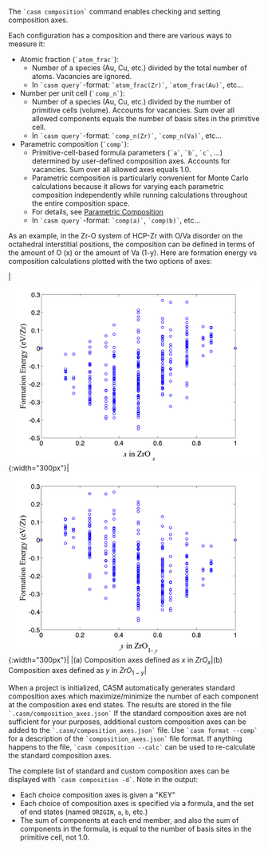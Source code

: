 The `` `casm composition` `` command enables checking and setting composition axes.

Each configuration has a composition and there are various ways to measure it:
- Atomic fraction (`` `atom_frac` ``):
  - Number of a species (Au, Cu, etc.) divided by the total number of atoms. Vacancies are ignored.
  - In `` `casm query` ``-format: `` `atom_frac(Zr)` ``, `` `atom_frac(Au)` ``, etc...
- Number per unit cell (`` `comp_n` ``):
    - Number of a species (Au, Cu, etc.) divided by the number of primitive cells (volume). Accounts for vacancies. Sum over all allowed components equals the number of basis sites in the primitive cell.
    - In `` `casm query` ``-format: `` `comp_n(Zr)` ``, `` `comp_n(Va)` ``, etc...
- Parametric composition (`` `comp` ``):
    - Primitive-cell-based formula parameters (`` `a` ``, `` `b` ``, `` `c` ``, ...) determined by user-defined composition axes. Accounts for vacancies. Sum over all allowed axes equals 1.0.
    - Parametric composition is particularly convenient for Monte Carlo calculations because it allows for varying each parametric composition independently while running calculations throughout the entire composition space.
    - For details, see [Parametric Composition](/assets/definitions/CASM_param_comp.pdf)
    - In `` `casm query` ``-format: `` `comp(a)` ``, `` `comp(b)` ``, etc...

As an example, in the Zr-O system of HCP-Zr with O/Va disorder on the octahedral interstitial positions, the composition can be defined in terms of the amount of O (x) or the amount of Va (1-y). Here are formation energy vs composition calculations plotted with the two options of axes:

|![x_in_ZrOx](/assets/tutorials/init/x_in_ZrOx.png){:width="300px"}| ![y_in_ZrOy](/assets/tutorials/init/y_in_ZrO1-y.png){:width="300px"}|
|(a) Composition axes defined as $x$ in $ZrO_x$|(b) Composition axes defined as $y$ in $ZrO_{1-y}$|

When a project is initialized, CASM automatically generates standard composition axes which maximize/minimize the number of each component at the composition axes end states. The results are stored in the file `` `.casm/composition_axes.json` `` If the standard composition axes are not sufficient for your purposes, additional custom composition axes can be added to the `` `.casm/composition_axes.json` `` file. Use `` `casm format --comp` `` for a description of the `` `composition_axes.json` `` file format.  If anything happens to the file, `` `casm composition --calc` `` can be used to re-calculate the standard composition axes.

The complete list of standard and custom composition axes can be displayed with `` `casm composition -d` ``. Note in the output:
- Each choice composition axes is given a "KEY"
- Each choice of composition axes is specified via a formula, and the set of end states (named `ORIGIN`, `a`, `b`, etc.)
- The sum of components at each end member, and also the sum of components in the formula, is equal to the number of basis sites in the primitive cell, not 1.0.
